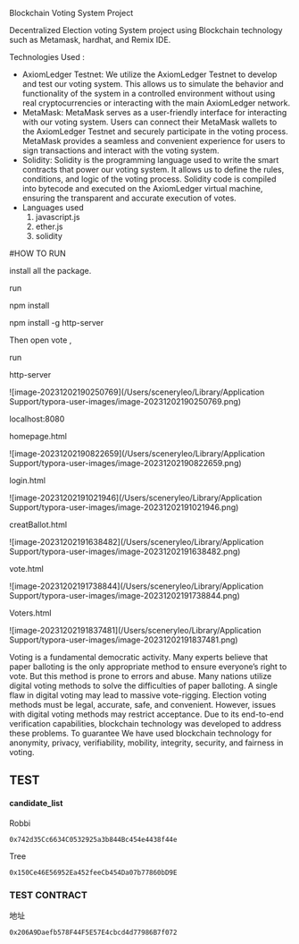 Blockchain Voting System Project 

Decentralized Election voting System project using Blockchain technology such as Metamask, hardhat, and Remix IDE.

Technologies Used :

- AxiomLedger Testnet: We utilize the AxiomLedger Testnet to develop and test our voting system. This allows us to simulate the behavior and functionality of the system in a controlled environment without using real cryptocurrencies or interacting with the main AxiomLedger network.
- MetaMask: MetaMask serves as a user-friendly interface for interacting with our voting system. Users can connect their MetaMask wallets to the AxiomLedger Testnet and securely participate in the voting process. MetaMask provides a seamless and convenient experience for users to sign transactions and interact with the voting system.
- Solidity: Solidity is the programming language used to write the smart contracts that power our voting system. It allows us to define the rules, conditions, and logic of the voting process. Solidity code is compiled into bytecode and executed on the AxiomLedger virtual machine, ensuring the transparent and accurate execution of votes.
- Languages used
  1. javascript.js
  2. ether.js
  3. solidity



\#HOW TO RUN 

install all the package. 

run 

npm install

npm install -g http-server

Then open vote ,

run 

http-server 

![image-20231202190250769](/Users/sceneryleo/Library/Application Support/typora-user-images/image-20231202190250769.png)

localhost:8080

homepage.html

![image-20231202190822659](/Users/sceneryleo/Library/Application Support/typora-user-images/image-20231202190822659.png)

login.html

![image-20231202191021946](/Users/sceneryleo/Library/Application Support/typora-user-images/image-20231202191021946.png)



creatBallot.html

![image-20231202191638482](/Users/sceneryleo/Library/Application Support/typora-user-images/image-20231202191638482.png)

vote.html

![image-20231202191738844](/Users/sceneryleo/Library/Application Support/typora-user-images/image-20231202191738844.png)

Voters.html

![image-20231202191837481](/Users/sceneryleo/Library/Application Support/typora-user-images/image-20231202191837481.png)

Voting is a fundamental democratic activity. Many experts believe that paper balloting is the only appropriate method to ensure everyone’s right to vote. But this method is prone to errors and abuse. Many nations utilize digital voting methods to solve the difficulties of paper balloting. A single flaw in digital voting may lead to massive vote-rigging. Election voting methods must be legal, accurate, safe, and convenient. However, issues with digital voting methods may restrict acceptance. Due to its end-to-end verification capabilities, blockchain technology was developed to address these problems. To guarantee We have used blockchain technology for anonymity, privacy, verifiability, mobility, integrity, security, and fairness in voting.

## TEST

#### candidate_list

Robbi

```
0x742d35Cc6634C0532925a3b844Bc454e4438f44e
```



Tree

```
0x150Ce46E56952Ea452feeCb454Da07b77860bD9E
```

### TEST CONTRACT

地址

```
0x206A9Daefb578F44F5E57E4cbcd4d77986B7f072
```



